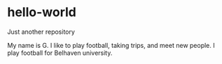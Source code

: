 # hello-world
Just another repository

My name is G. I like to play football, taking trips, and meet new people.
I play football for Belhaven university.
